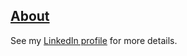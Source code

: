 ## [About](about.md)
See my [LinkedIn profile](http://www.linkedin.com/in/emilysarahtyler) for more details.

